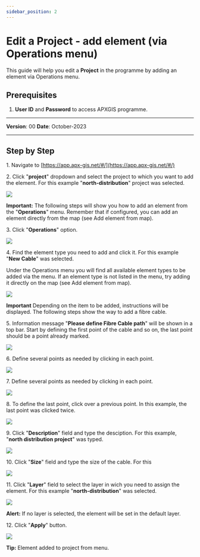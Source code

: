 ```yaml
---
sidebar_position: 2
---
```


# Edit a Project - add element (via Operations menu)

This guide will help you edit a **Project** in the programme by adding an element via Operations menu.

## **Prerequisites**
1.	**User ID** and **Password** to access APXGIS programme.

------------

**Version**: 00
**Date**: October-2023

------------
## **Step by Step**


1\. Navigate to [https://app.apx-gis.net/#/](https://app.apx-gis.net/#/)


2\. Click "**project**" dropdown and select the project to which you want to add the element. For this example "**north-distribution**" project was selected.

![](https://ajeuwbhvhr.cloudimg.io/colony-recorder.s3.amazonaws.com/files/2023-12-29/09c501de-e8f5-4f8a-bdc1-cf63a211212d/ascreenshot.jpeg?tl_px=0,0&br_px=1376,769&force_format=png&width=1120.0&wat=1&wat_opacity=1&wat_gravity=northwest&wat_url=https://colony-recorder.s3.amazonaws.com/images/watermarks/14B8A6_standard.png&wat_pad=349,77)


**Important:** The following steps will show you how to add an element from the "**Operations**" menu. Remember that if configured, you can add an element directly from the map (see Add element from map).


3\. Click "**Operations**" option. 

![](https://ajeuwbhvhr.cloudimg.io/colony-recorder.s3.amazonaws.com/files/2023-12-29/012ea6f7-94ca-45a3-ba45-212724d847e6/ascreenshot.jpeg?tl_px=0,0&br_px=1376,769&force_format=png&width=1120.0&wat=1&wat_opacity=1&wat_gravity=northwest&wat_url=https://colony-recorder.s3.amazonaws.com/images/watermarks/14B8A6_standard.png&wat_pad=86,118)


4\. Find the element type you need to add and click it. For this example "**New Cable**" was selected.

Under the Operations menu you will find all available element types to be added via the menu. If an element type is not listed in the menu, try adding it directly on the map (see Add element from map).

![](https://ajeuwbhvhr.cloudimg.io/colony-recorder.s3.amazonaws.com/files/2023-12-29/35a260ff-f6ba-4fe9-a125-1642d3c794db/ascreenshot.jpeg?tl_px=0,0&br_px=1719,887&force_format=png&width=1120.0&wat=1&wat_opacity=1&wat_gravity=northwest&wat_url=https://colony-recorder.s3.amazonaws.com/images/watermarks/14B8A6_standard.png&wat_pad=50,265)


**Important** Depending on the item to be added, instructions will be displayed. The following steps show the way to add a fibre cable.


5\. Information message "**Please define Fibre Cable path**" will be shown in a top bar. Start by defining the first point of the cable and so on, the last point should be a point already marked.

![](https://ajeuwbhvhr.cloudimg.io/colony-recorder.s3.amazonaws.com/files/2023-12-29/d3aed50d-0c85-4836-b6dd-699af60da43d/ascreenshot.jpeg?tl_px=122,0&br_px=1841,887&force_format=png&width=1120.0&wat=1&wat_opacity=1&wat_gravity=northwest&wat_url=https://colony-recorder.s3.amazonaws.com/images/watermarks/14B8A6_standard.png&wat_pad=524,273)


6\. Define several points as needed by clicking in each point.

![](https://ajeuwbhvhr.cloudimg.io/colony-recorder.s3.amazonaws.com/files/2023-12-29/62441cb4-32c5-40c4-9f8c-e2276d5b860f/user_cropped_screenshot.jpeg?tl_px=201,0&br_px=1920,887&force_format=png&width=1120.0&wat=1&wat_opacity=1&wat_gravity=northwest&wat_url=https://colony-recorder.s3.amazonaws.com/images/watermarks/14B8A6_standard.png&wat_pad=882,462)


7\. Define several points as needed by clicking in each point.

![](https://ajeuwbhvhr.cloudimg.io/colony-recorder.s3.amazonaws.com/files/2023-12-29/88744d97-85d8-436d-8086-a47162d99ff8/ascreenshot.jpeg?tl_px=201,0&br_px=1920,887&force_format=png&width=1120.0&wat=1&wat_opacity=1&wat_gravity=northwest&wat_url=https://colony-recorder.s3.amazonaws.com/images/watermarks/14B8A6_standard.png&wat_pad=781,16)


8\. To define the last point, click over a previous point. In this example, the last point was clicked twice.

![](https://ajeuwbhvhr.cloudimg.io/colony-recorder.s3.amazonaws.com/files/2023-12-29/acc077b5-eb05-4df9-b031-a5f2ad06255d/ascreenshot.jpeg?tl_px=543,0&br_px=1576,576&force_format=png&width=1032&wat_scale=92&wat=1&wat_opacity=1&wat_gravity=northwest&wat_url=https://colony-recorder.s3.amazonaws.com/images/watermarks/14B8A6_standard.png&wat_pad=482,246)


9\. Click "**Description**" field and type the desciption. For this example,  "**north distribution project**" was typed.

![](https://ajeuwbhvhr.cloudimg.io/colony-recorder.s3.amazonaws.com/files/2023-12-29/2d74b6a6-f2bd-405b-8837-3b3639808583/ascreenshot.jpeg?tl_px=0,0&br_px=1376,769&force_format=png&width=1120.0&wat=1&wat_opacity=1&wat_gravity=northwest&wat_url=https://colony-recorder.s3.amazonaws.com/images/watermarks/14B8A6_standard.png&wat_pad=118,257)


10\. Click "**Size**" field and type the size of the cable. For this

![](https://ajeuwbhvhr.cloudimg.io/colony-recorder.s3.amazonaws.com/files/2023-12-29/5fbd1b44-b535-4be3-9ecf-6001ab44c444/ascreenshot.jpeg?tl_px=0,0&br_px=1719,887&force_format=png&width=1120.0&wat=1&wat_opacity=1&wat_gravity=northwest&wat_url=https://colony-recorder.s3.amazonaws.com/images/watermarks/14B8A6_standard.png&wat_pad=210,238)


11\. Click "**Layer**" field to select the layer in wich you need to assign the element. For this example "**north-distribution**" was selected.

![](https://ajeuwbhvhr.cloudimg.io/colony-recorder.s3.amazonaws.com/files/2023-12-29/58e353ac-2c52-4d29-9d9c-2e0149c8210d/ascreenshot.jpeg?tl_px=0,0&br_px=1719,887&force_format=png&width=1120.0&wat=1&wat_opacity=1&wat_gravity=northwest&wat_url=https://colony-recorder.s3.amazonaws.com/images/watermarks/14B8A6_standard.png&wat_pad=179,365)


**Alert:** If no layer is selected, the element will be set in the default layer.


12\. Click "**Apply**" button.

![](https://ajeuwbhvhr.cloudimg.io/colony-recorder.s3.amazonaws.com/files/2023-12-29/7dff1538-cbdc-43ff-8438-b043fa7cdda8/ascreenshot.jpeg?tl_px=0,0&br_px=1719,887&force_format=png&width=1120.0&wat=1&wat_opacity=1&wat_gravity=northwest&wat_url=https://colony-recorder.s3.amazonaws.com/images/watermarks/14B8A6_standard.png&wat_pad=167,527)


**Tip:** Element added to project from menu.

